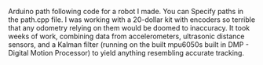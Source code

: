 Arduino path following code for a robot I made. You can Specify paths in the path.cpp file. I was working with a 20-dollar kit with encoders so terrible that any odometry relying on them would be doomed to inaccuracy. It took weeks of work, combining data from accelerometers, ultrasonic distance sensors, and a Kalman filter (running on the built mpu6050s built in DMP - Digital Motion Processor) to yield anything resembling accurate tracking.

